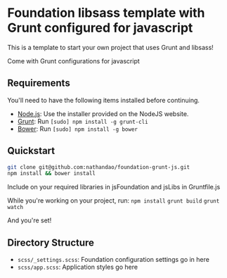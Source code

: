 # Foundation libsass template with Grunt configured for javascript

This is a template to start your own project that uses Grunt and libsass!

Come with Grunt configurations for javascript

## Requirements

You'll need to have the following items installed before continuing.

  * [Node.js](http://nodejs.org): Use the installer provided on the NodeJS website.
  * [Grunt](http://gruntjs.com/): Run `[sudo] npm install -g grunt-cli`
  * [Bower](http://bower.io): Run `[sudo] npm install -g bower`

## Quickstart

```bash
git clone git@github.com:nathandao/foundation-grunt-js.git
npm install && bower install
```

Include on your required libraries in jsFoundation and jsLibs in Gruntfile.js

While you're working on your project, run:
`npm install`
`grunt build`
`grunt watch`

And you're set!

## Directory Structure

  * `scss/_settings.scss`: Foundation configuration settings go in here
  * `scss/app.scss`: Application styles go here